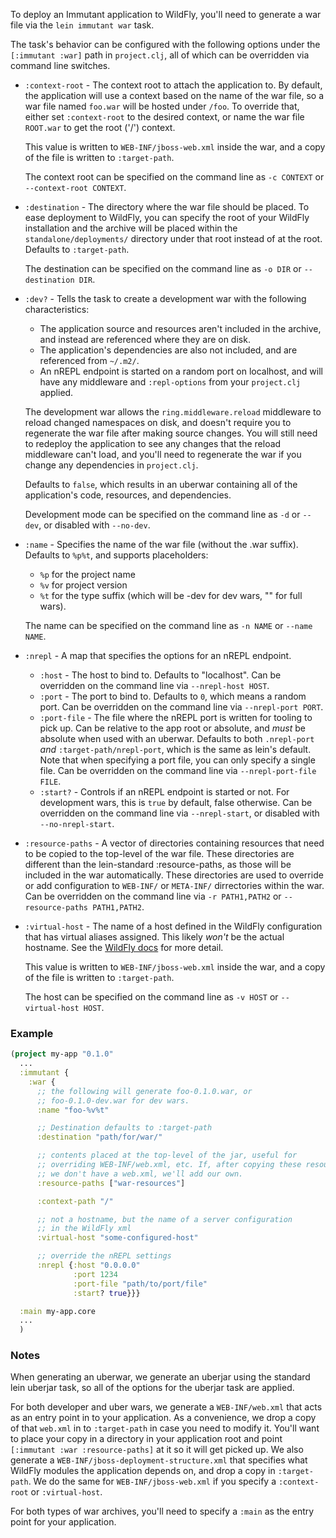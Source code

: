 To deploy an Immutant application to WildFly, you'll need to generate
a war file via the `lein immutant war` task.

The task's behavior can be configured with the following options under
the `[:immutant :war]` path in `project.clj`, all of which can be
overridden via command line switches.

* `:context-root` - The context root to attach the application to. By
  default, the application will use a context based on the name of the
  war file, so a war file named `foo.war` will be hosted under `/foo`.
  To override that, either set `:context-root` to the desired context,
  or name the war file `ROOT.war` to get the root ('/') context.

  This value is written to `WEB-INF/jboss-web.xml` inside the war, and
  a copy of the file is written to `:target-path`.

  The context root can be specified on the command line as `-c
  CONTEXT` or `--context-root CONTEXT`.

* `:destination` - The directory where the war file should be placed.
  To ease deployment to WildFly, you can specify the root of your
  WildFly installation and the archive will be placed within the
  `standalone/deployments/` directory under that root instead of at
  the root. Defaults to `:target-path`.

  The destination can be specified on the command line as `-o DIR` or
  `--destination DIR`.

* `:dev?` - Tells the task to create a development war with the
  following characteristics:

  - The application source and resources aren't included in the
    archive, and instead are referenced where they are on disk.
  - The application's dependencies are also not included, and are
    referenced from `~/.m2/`.
  - An nREPL endpoint is started on a random port on localhost,
    and will have any middleware and `:repl-options` from your
    `project.clj` applied.

  The development war allows the `ring.middleware.reload` middleware
  to reload changed namespaces on disk, and doesn't require you to
  regenerate the war file after making source changes. You will still
  need to redeploy the application to see any changes that the reload
  middleware can't load, and you'll need to regenerate the war if you
  change any dependencies in `project.clj`.

  Defaults to `false`, which results in an uberwar containing all of
  the application's code, resources, and dependencies.

  Development mode can be specified on the command line as `-d` or
  `--dev`, or disabled with `--no-dev`.

* `:name` - Specifies the name of the war file (without the .war
  suffix).  Defaults to `%p%t`, and supports placeholders:

  - `%p` for the project name
  - `%v` for project version
  - `%t` for the type suffix (which will be -dev for dev wars, ""
    for full wars).

  The name can be specified on the command line as `-n NAME` or
  `--name NAME`.

* `:nrepl` - A map that specifies the options for an nREPL endpoint.

  - `:host` - The host to bind to. Defaults to "localhost".
     Can be overridden on the command line via `--nrepl-host HOST`.
  - `:port` - The port to bind to. Defaults to `0`, which means a
    random port. Can be overridden on the command line via
    `--nrepl-port PORT`.
  - `:port-file` - The file where the nREPL port is written for
    tooling to pick up. Can be relative to the app root or absolute,
    and *must* be absolute when used with an uberwar. Defaults to both
    `.nrepl-port` *and* `:target-path/nrepl-port`, which is the same
    as lein's default. Note that when specifying a port file, you can
    only specify a single file. Can be overridden on the command line
    via `--nrepl-port-file FILE`.
  - `:start?` - Controls if an nREPL endpoint is started or not. For
    development wars, this is `true` by default, false otherwise. Can
    be overridden on the command line via `--nrepl-start`, or disabled
    with `--no-nrepl-start`.

* `:resource-paths` - A vector of directories containing resources
  that need to be copied to the top-level of the war file. These
  directories are different than the lein-standard :resource-paths, as
  those will be included in the war automatically. These directories
  are used to override or add configuration to `WEB-INF/` or
  `META-INF/` dirrectories within the war. Can be overridden on the
  command line via `-r PATH1,PATH2` or `--resource-paths PATH1,PATH2`.

* `:virtual-host` - The name of a host defined in the WildFly
  configuration that has virtual aliases assigned. This likely *won't*
  be the actual hostname. See the
  [WildFly docs](https://docs.jboss.org/author/display/WFLY8/Undertow+%28web%29+subsystem+configuration)
  for more detail.

  This value is written to `WEB-INF/jboss-web.xml` inside the war, and
  a copy of the file is written to `:target-path`.

  The host can be specified on the command line as `-v
  HOST` or `--virtual-host HOST`.


### Example

```clojure
(project my-app "0.1.0"
  ...
  :immutant {
    :war {
      ;; the following will generate foo-0.1.0.war, or
      ;; foo-0.1.0-dev.war for dev wars.
      :name "foo-%v%t"

      ;; Destination defaults to :target-path
      :destination "path/for/war/"

      ;; contents placed at the top-level of the jar, useful for
      ;; overriding WEB-INF/web.xml, etc. If, after copying these resources,
      ;; we don't have a web.xml, we'll add our own.
      :resource-paths ["war-resources"]

      :context-path "/"

      ;; not a hostname, but the name of a server configuration
      ;; in the WildFly xml
      :virtual-host "some-configured-host"

      ;; override the nREPL settings
      :nrepl {:host "0.0.0.0"
              :port 1234
              :port-file "path/to/port/file"
              :start? true}}}

  :main my-app.core
  ...
  )
```
### Notes

When generating an uberwar, we generate an uberjar using the standard
lein uberjar task, so all of the options for the uberjar task are
applied.

For both developer and uber wars, we generate a `WEB-INF/web.xml` that
acts as an entry point in to your application. As a convenience, we
drop a copy of that `web.xml` in to `:target-path` in case you need to
modify it. You'll want to place your copy in a directory in your
application root and point `[:immutant :war :resource-paths]` at it so
it will get picked up. We also generate a
`WEB-INF/jboss-deployment-structure.xml` that specifies what WildFly
modules the application depends on, and drop a copy in
`:target-path`. We do the same for `WEB-INF/jboss-web.xml` if you
specify a `:context-root` or `:virtual-host`.

For both types of war archives, you'll need to specify a `:main` as
the entry point for your application.

